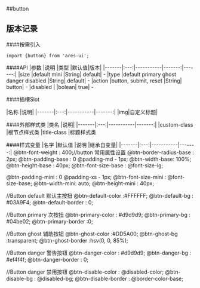 

##button
## 版本记录
####按需引入
```
import {button} from 'ares-ui';
```

####API
|参数	|说明	|类型	|默认值|版本|
|-------|:---:|-----------|-------:|-------:|
|size	|default mini	|String|	default|	-
|type	|default primary ghost danger disabled	|String|	default|	-
|action	|button, submit, reset	|String|	button|	-
|disabled	| 	|bolean|	true|	-

####插槽Slot

|名称	|说明|
|-------|:---:|-----------|-------:|
|img|自定义标题|

####外部样式类
|类名	|说明|
|-------|:---:|-----------|-------:|
|custom-class	|根节点样式类
|title-class	|标题样式类

####样式变量
|名字	|默认值	|说明	|继承自变量|
|-------|:---:|-----------|-------:|
@btn-font-weight : 400;//button 常用属性设置
@btn-border-radius-base : 2px;
@btn-padding-base : 0 @padding-md - 1px;
@btn-width-base: 100%;
@btn-height-base : 40px;
@btn-font-size-base : @font-size-lg;

@btn-padding-mini : 0 @padding-xs - 1px;
@btn-font-size-mini : @font-size-base;
@btn-width-mini: auto;
@btn-height-mini : 40px;

//Button default 默认主按扭
@btn-default-color :#FFFFFF;
@btn-default-bg : #03A9F4;
@btn-default-border : 0;

//Button primary 次按扭
@btn-primary-color : #d9d9d9;
@btn-primary-bg : #04be02;
@btn-primary-border :0;

//Button ghost 辅助按钮
@btn-ghost-color :#DD5A00;
@btn-ghost-bg :transparent;
@btn-ghost-border :hsv(0, 0, 85%);

//Button danger 警告按钮
@btn-danger-color : #d9d9d9;
@btn-danger-bg : #ef4f4f;
@btn-danger-border : 0;

//Button danger 禁用按钮
@btn-disable-color : @disabled-color;
@btn-disable-bg : @disabled-bg;
@btn-disable-border : @border-color-base;
